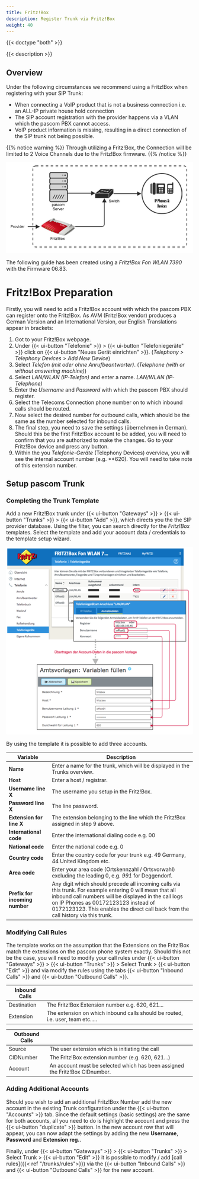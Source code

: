 ```yaml
---
title: Fritz!Box
description: Register Trunk via Fritz!Box
weight: 40
---
```


{{< doctype "both"  >}}

{{< description >}}

## Overview

Under the following circumstances we recommend using a Fritz!Box when registering with your SIP Trunk:

* When connecting a VoIP product that is not a business connection i.e. an ALL-IP private house hold connection
* The SIP account registration with the provider happens via a VLAN which the pascom PBX cannot access.
* VoIP product information is missing, resulting in a direct connection of the SIP trunk not being possible.

{{% notice warning %}}
Through utilizing a Fritz!Box, the Connection will be limited to 2 Voice Channels due to the Fritz!Box firmware.
{{% /notice %}}

![Fritz!Box](fritzbox.en.png?width=70%)

The following guide has been created using a *Fritz!Box Fon WLAN 7390* with the Firmware 06.83.

# Fritz!Box Preparation

Firstly, you will need to add a Fritz!Box account with which the pascom PBX can register onto the Fritz!Box. As AVM (Fritz!Box vendor) produces a German Version and an International Version, our English Translations appear in brackets:

1. Got to your Fritz!Box webpage.
2. Under {{< ui-button "Telefonie" >}} > {{< ui-button "Telefoniegeräte" >}} click on {{< ui-button "Neues Gerät einrichten" >}}. (*Telephony > Telephony Devices > Add New Device*)
3. Select *Telefon (mit oder ohne Anrufbeantworter)*. (*Telephone (with or without answering machine)*)
4. Select *LAN/WLAN (IP-Telefon)* and enter a name.  *LAN/WLAN (IP-Telephone)*
5. Enter the *Username* and *Password* with which the pascom PBX should register.
6. Select the Telecoms Connection phone number on to which inbound calls should be routed.
7. Now select the desired number for outbound calls, which should be the same as the number selected for inbound calls.
8. The final step, you need to save the settings (übernehmen in German). Should this be the first Fritz!Box account to be added, you will need to confirm that you are authorized to make the changes. Go to your Fritz!Box device and press any button.
9. Within the you *Telefonie-Geräte* (Telephony Devices) overview, you will see the internal account number (e.g. \**620). You will need to take note of this extension number.

## Setup pascom Trunk

### Completing the Trunk Template

Add a new Fritz!Box trunk under {{< ui-button "Gateways" >}} > {{< ui-button "Trunks" >}} > {{< ui-button "Add" >}}, which directs you the the SIP provider database. Using the filter, you can search directly for the *Fritz!Box* templates. Select the template and add your account data / credentials to the template setup wizard.

![Fritz!Box Account](fritzbox_account.de.png?width=80%)

By using the template it is possible to add three accounts.

|Variable|Description|
|---|---|
|**Name**|Enter a name for the trunk, which will be displayed in the Trunks overview.|
|**Host**|Enter a host / registrar.|
|**Username line X**|The username you setup in the Fritz!Box.|
|**Password line X**|The line password.|
|**Extension for line X**|The extension belonging to the line which the Fritz!Box assigned in step 9 above.|
|**International code**|Enter the international dialing code e.g. 00|
|**National code**|Enter the national code e.g. 0 |
|**Country code**|Enter the country code for your trunk e.g. 49 Germany, 44 United Kingdom etc.|
|**Area code**|Enter your area code (Ortskennzahl / Ortsvorwahl) excluding the leading 0, e.g. *991* for Deggendorf.|
|**Prefix for incoming number**|Any digit which should precede all incoming calls via this trunk. For example entering 0 will mean that all inbound call numbers will be displayed in the call logs on IP Phones as 00172123123 instead of 0172123123. This enables the direct call back from the call history via this trunk.|

### Modifying Call Rules

The template works on the assumption that the Extensions on the Fritz!Box match the extensions on the pascom phone system exactly. Should this not be the case, you will need to modify your call rules under {{< ui-button "Gateways" >}} > {{< ui-button "Trunks" >}} > Select Trunk > {{< ui-button "Edit" >}} and via modify the rules using the tabs {{< ui-button "Inbound Calls" >}} and {{< ui-button "Outbound Calls" >}}.

|Inbound Calls||
|---|---|
|Destination|The Fritz!Box Extension number e.g. 620, 621...|
|Extension|The extension on which inbound calls should be routed, i.e. user, team etc.....|

|Outbound Calls||
|---|---|
|Source|The user extension which is initiating the call|
|CIDNumber|The Fritz!Box extension number (e.g. 620, 621...)|
|Account|An account must be selected which has been assigned the Fritz!Box CIDnumber.|

### Adding Additional Accounts

Should you wish to add an additional Fritz!Box Number  add the new account in the existing Trunk configuration under the {{< ui-button "Accounts" >}} tab. Since the default settings (basic settings) are the same for both accounts, all you need to do is highlight the account and press the {{< ui-button "duplicate" >}} button.  In the new account row that will appear, you can now adapt the settings by adding the new **Username**, **Password** and **Extension reg.**.

Finally, under {{< ui-button "Gateways" >}} > {{< ui-button "Trunks" >}} > Select Trunk > {{< ui-button "Edit" >}} it is possible to modify / add [call rules]({{< ref "/trunks/rules">}}) via the {{< ui-button "Inbound Calls" >}} and {{< ui-button "Outbound Calls" >}} for the new account.
